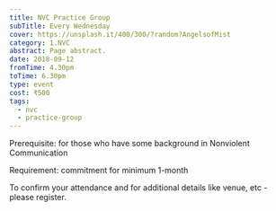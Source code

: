 ```yaml
---
title: NVC Practice Group
subTitle: Every Wednesday
cover: https://unsplash.it/400/300/?random?AngelsofMist
category: 1.NVC
abstract: Page abstract.
date: 2018-09-12
fromTime: 4.30pm
toTime: 6.30pm
type: event
cost: ₹500
tags:
  - nvc
  - practice-group
---
```


Prerequisite: for those who have some background in Nonviolent Communication

Requirement: commitment for minimum 1-month

To confirm your attendance and for additional details like venue, etc - please register.


